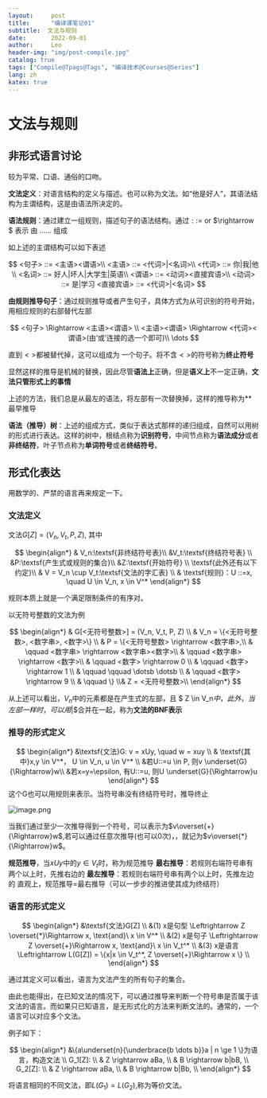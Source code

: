 ```yaml
---
layout:     post
title:      "编译课笔记01"
subtitle:  文法与规则
date:       2022-09-01
author:     Leo
header-img: "img/post-compile.jpg"
catalog: true
tags: ["Compile@Tpags@Tags", "编译技术@Courses@Series"]
lang: zh
katex: true
---
```


# 文法与规则


## 非形式语言讨论

较为平常、口语、通俗的口吻。

**文法定义**：对语言结构的定义与描述。也可以称为文法。如“他是好人”，其语法结构为主谓结构，这是由语法所决定的。

**语法规则**：通过建立一组规则，描述句子的语法结构。通过$::=$ or $\rightarrow $ 表示 由 …… 组成

如上述的主谓结构可以如下表述

$$
<句子> ::= <主语><谓语>\\
<主语> ::= <代词>|<名词>\\ 
<代词> ::= 你|我|他\\
<名词> ::= 好人|坏人|大学生|英语\\
<谓语> ::= <动词><直接宾语>\\
<动词> ::= 是|学习
<直接宾语> ::= <代词>|<名词>
$$

**由规则推导句子**：通过规则推导或者产生句子，具体方式为从可识别的符号开始，用相应规则的右部替代左部

$$
<句子> \Rightarrow <主语><谓语> \\
<主语><谓语> \Rightarrow <代词><谓语>(由‘或’连接的选一个即可)\\
\dots
$$

直到$<>$都被替代掉，这可以组成为 一个句子。将不含$<>$的符号称为**终止符号**

显然这样的推导是机械的替换，因此尽管**语法上**正确，但是**语义上**不一定正确，**文法只管形式上的事情**

上述的方法，我们总是从最左的语法，将左部有一次替换掉，这样的推导称为**最早推导

**语法（推导）树**：上述的组成方式，类似于表达式那样的递归组成，自然可以用树的形式进行表达。这样的树中，根结点称为**识别符号**，中间节点称为**语法成分**或者**非终结符**，叶子节点称为**单词符号**或者**终结符号**。

## 形式化表达

用数学的、严禁的语言再来规定一下。

### 文法定义

文法$G[Z]=(V_n, V_t, P, Z)$, 其中

$$
\begin{align*}
& V_n:\textsf{非终结符号表}\\
&V_t:\textsf{终结符号表} \\
&P:\textsf{产生式或规则的集合}\\
&Z:\textsf{开始符号} \\
\textsf{此外还有以下约定}\\
& V = V_n \cup V_t:\textsf{文法的字汇表} \\
& \textsf{规则}：U ::=x, \quad U \in V_n, x \in V^*
\end{align*}
$$

规则本质上就是一个满足限制条件的有序对。

以无符号整数的文法为例

$$
\begin{align*}
& G[<无符号整数>] = (V_n, V_t, P, Z) \\
& V_n = \{<无符号整数>, <数字串>, <数字>\} \\
& P = \{<无符号整数> \rightarrow <数字串>,\\
& \qquad <数字串> \rightarrow <数字串><数字>\\
& \qquad <数字串> \rightarrow <数字>\\
& \qquad <数字> \rightarrow 0 \\
& \qquad <数字> \rightarrow 1 \\
& \qquad  \qquad \dotsb \dotsb \\
& \qquad <数字> \rightarrow 9 \\
& \qquad \}
\\& Z = <无符号整数>\\
\end{align*}
$$

从上述可以看出，$V_n$中的元素都是在产生式的左部，且 $ Z \in V_n$中，此外，当左部一样时，可以用$|$合并在一起，称为**文法的BNF表示**

###  推导的形式定义

$$
\begin{align*}
&\textsf{文法}G: v = xUy, \quad w = xuy \\
& \textsf{其中}x,y \in V^*， U \in V_n, u \in V^* \\
&若U::=u \in P, 则v \underset{G}{\Rightarrow}w\\
&若x=y=\epsilon, 有U::=u, 则U \underset{G}{\Rightarrow}u
\end{align*}
$$
这个G也可以用规则来表示。当符号串没有终结符号时，推导终止

![image.png](https://pic7.58cdn.com.cn/nowater/webim/big/n_v25d6efb11926648f19451ef5c4e5928c4.png)

当我们通过至少一次推导得到一个符号，可以表示为$v\overset{+}{\Rightarrow}w$,若可以通过任意次推导(也可以0次)，，就记为$v\overset{*}{\Rightarrow}w$。

**规范推导**，当$xUy$中的$y \in V_t$时，称为规范推导
**最右推导**：若规则右端符号串有两个以上时，先推右边的
**最左推导**：若规则右端符号串有两个以上时，先推左边的
直观上，规范推导=最右推导（可以一步步的推进使其成为终结符）

### 语言的形式定义

$$
\begin{align*}
&\textsf{文法}G[Z] \\
&(1) x是句型 \Leftrightarrow Z \overset{*}\Rightarrow x, \text{and}\ x \in V^* \\
&(2) x是句子 \Leftrightarrow Z \overset{+}\Rightarrow x, \text{and}\ x \in V_t^* \\
&(3) x是语言 \Leftrightarrow L(G[Z]) = \{x|x \in V_t^*, Z \overset{+}\Rightarrow x \} \\ 
\end{align*}
$$

通过其定义可以看出，语言为文法产生的所有句子的集合。

由此也能得出，在已知文法的情况下，可以通过推导来判断一个符号串是否属于该文法的语言。而如果只已知语言，是无形式化的方法来判断文法的。通常的，一个语言可以对应多个文法。

例子如下：

$$
\begin{align*}
&\{a\underset{n}{\underbrace{b \dots b}}a | n \ge 1 \}为语言，构造文法 \\
G_1[Z]: \\
& Z \rightarrow aBa, \\
& B \rightarrow b|bB, \\
G_2[Z]: \\
& Z \rightarrow aBa, \\
& B \rightarrow b|Bb, \\
\end{align*}
$$

将语言相同的不同文法，即$L(G_1)=L(G_2)$,称为等价文法。

